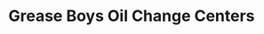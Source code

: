 ---
title: "Grease Boys Oil Change Centers"
url: /brownstown-charter-township/grease-boys-oil-change-centers/
shop: car repair
---